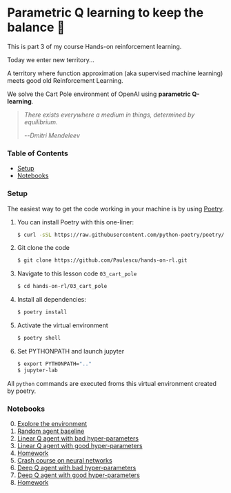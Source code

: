 # Parametric Q learning to keep the balance 💃

This is part 3 of my course Hands-on reinforcement learning.

Today we enter new territory...

A territory where function approximation (aka supervised machine learning)
meets good old Reinforcement Learning.

We solve the Cart Pole environment of OpenAI using **parametric Q-learning**.

> *There exists everywhere a medium in things, determined by equilibrium.*
>
> --_Dmitri Mendeleev_


### Table of Contents

* [Setup](#setup)
* [Notebooks](#notebooks)


### Setup

The easiest way to get the code working in your machine is by using [Poetry](https://python-poetry.org/docs/#installation).


1. You can install Poetry with this one-liner:
    ```bash
    $ curl -sSL https://raw.githubusercontent.com/python-poetry/poetry/master/get-poetry.py | python -
    ```

2. Git clone the code
    ```bash
    $ git clone https://github.com/Paulescu/hands-on-rl.git 
    ```

3. Navigate to this lesson code `03_cart_pole`
    ```bash
    $ cd hands-on-rl/03_cart_pole
    ```

4. Install all dependencies:
    ```bash
    $ poetry install
    ```

5. Activate the virtual environment
    ```bash
    $ poetry shell
    ```

6. Set PYTHONPATH and launch jupyter
    ```bash
    $ export PYTHONPATH=".."
    $ jupyter-lab
    ```

All `python` commands are executed froms this virtual environment created by poetry.

### Notebooks

0. [Explore the environment](notebooks/00_environment.ipynb)
1. [Random agent baseline](notebooks/01_random_agent_baseline.ipynb)
2. [Linear Q agent with bad hyper-parameters](notebooks/02_linear_q_agent_bad_hyperparameters.ipynb)
3. [Linear Q agent with good hyper-parameters](notebooks/03_linear_q_agent_good_hyperparameters.ipynb)
4. [Homework](notebooks/04_homework.ipynb)
5. [Crash course on neural networks](notebooks/05_crash_course_on_neural_nets.ipynb)
6. [Deep Q agent with bad hyper-parameters](notebooks/06_deep_q_agent_bad_hyperparameters.ipynb)
7. [Deep Q agent with good hyper-parameters](notebooks/07_deep_q_agent_good_hyperparameters.ipynb)
8. [Homework](notebooks/08_homework.ipynb)
